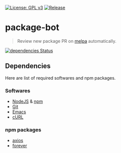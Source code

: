 [![License: GPL v3](https://img.shields.io/badge/License-GPL%20v3-blue.svg)](https://www.gnu.org/licenses/gpl-3.0)
[![Release](https://img.shields.io/github/release/jcs-elpa/package-bot.svg?logo=github)](https://github.com/jcs-elpa/package-bot/releases/latest)

# package-bot
> Review new package PR on [melpa](https://github.com/melpa/melpa) automatically.

[![dependencies Status](https://status.david-dm.org/gh/emacs-grammarly/keytar-cli.svg)](https://david-dm.org/emacs-grammarly/keytar-cli)

## Dependencies

Here are list of required softwares and npm packages.

### Softwares

* [NodeJS](https://nodejs.org/en/) & [npm](https://www.npmjs.com/products/teams?utm_source=adwords&utm_medium=ppc&utm_campaign=npmTeams2019Q2&utm_content=site&gclid=Cj0KCQjw6sHzBRCbARIsAF8FMpXNGnP2OczbVGv4lG7bh9sJ53BXLP5S3-JixP0rL3L9qZNWbR6r5k8aAjNaEALw_wcB)
* [Git](https://git-scm.com/downloads)
* [Emacs](https://www.gnu.org/software/emacs/download.html)
* [cURL](https://curl.haxx.se/)

### npm packages

* [axios](https://www.npmjs.com/package/axios)
* [forever](https://www.npmjs.com/package/forever)
